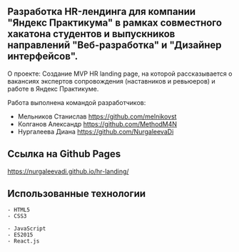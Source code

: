 ## Разработка HR-лендинга для компании "Яндекс Практикума" в рамках совместного хакатона студентов и выпускников направлений "Веб-разработка" и "Дизайнер интерфейсов".

О проекте: Создание MVP HR landing page, на которой рассказывается о вакансиях экспертов сопровождения (наставников и ревьюеров) и работе в Яндекс Практикуме.  
  
  Работа выполнена командой разработчиков:
  * Мельников Станислав https://github.com/melnikovst
  * Колганов Александр https://github.com/MethodM4N
  * Нургалеева Диана https://github.com/NurgaleevaDi

## Ссылка на Github Pages

https://nurgaleevadi.github.io/hr-landing/
  
## Использованные технологии
```
- HTML5
- CSS3
```
```JS
- JavaScript
- ES2015
- React.js
```

